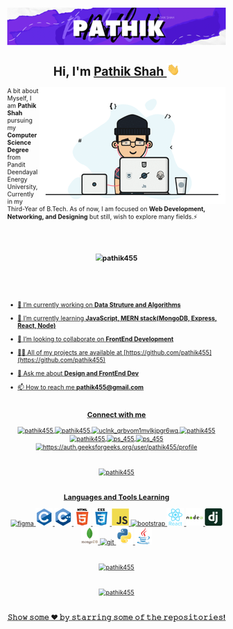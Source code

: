 ![](https://github.com/pathik455/pathik455/blob/main/Screenshot%202021-09-28%20at%2011.29.17%20PM.png)

<!-- Header -->
<h1 align="center" >Hi, I'm <a href="https://www.linkedin.com/in/pathik455/" target="_blank"> Pathik Shah </a><img src="https://github.com/ABSphreak/ABSphreak/blob/master/gifs/Hi.gif" width="30"></h1>

<!-- Intro -->
<img align="right" width="430" src="https://github.com/pathik455/pathik455/blob/main/image.gif">
<p align="left"> A bit about Myself, I am <b>Pathik Shah</b> pursuing my <b>Computer Science Degree</b> from Pandit Deendayal Energy University, Currently in my Third-Year of B.Tech. As of now, I am focused on <b>Web Development, Networking, and Designing</b> but still, wish to explore many fields.⚡</p>


 <br></br>
 <h3><p align="center"> <img src="https://komarev.com/ghpvc/?username=pathik455&label=Profile%20views&color=0e75b6&style=flat" alt="pathik455" /> </p></h3>
 <br></br>

 <h1><u><u></h1>

 - 🔭 I’m currently working on **Data Struture and Algorithms**
- 🌱 I’m currently learning **JavaScript, MERN stack(MongoDB, Express, React, Node)**
- 👯 I’m looking to collaborate on **FrontEnd Development**
- 👨‍💻 All of my projects are available at [https://github.com/pathik455](https://github.com/pathik455)
- 💬 Ask me about **Design and FrontEnd Dev**

 - 📫 How to reach me **pathik455@gmail.com**
<h1><u><u></h1>

<!--  Connect with me  -->
 <h3 align="center">Connect with me</h3>
 <p align="center">
 <a href="https://linkedin.com/in/pathik455" target="blank"><img align="center" src="https://raw.githubusercontent.com/rahuldkjain/github-profile-readme-generator/master/src/images/icons/Social/linked-in-alt.svg" alt="pathik455" height="30" width="40" /></a>
<a href="https://instagram.com/pathik455" target="blank"><img align="center" src="https://raw.githubusercontent.com/rahuldkjain/github-profile-readme-generator/master/src/images/icons/Social/instagram.svg" alt="pathik455" height="30" width="40" /></a>
<a href="https://www.youtube.com/channel/UCLnk_QrbvOm1mvlKJPgr6WQ" target="blank"><img align="center" src="https://raw.githubusercontent.com/rahuldkjain/github-profile-readme-generator/master/src/images/icons/Social/youtube.svg" alt="uclnk_qrbvom1mvlkjpgr6wq" height="30" width="40" /></a>
<a href="https://www.codechef.com/users/pathik455" target="blank"><img align="center" src="https://vinitshahdeo.github.io/CodeChef-VIT-Website/img/about/logo.jpeg" alt="pathik455" height="30" width="40" /></a>
<a href="https://www.hackerrank.com/pathik455" target="blank"><img align="center" src="https://raw.githubusercontent.com/rahuldkjain/github-profile-readme-generator/master/src/images/icons/Social/hackerrank.svg" alt="pathik455" height="30" width="40" /></a>
<a href="https://codeforces.com/profile/ps_455" target="blank"><img align="center" src="https://www.stopstalk.com/stopstalk/static/images/codeforces_logo.png?_rev=20200525084052" alt="ps_455" height="30" width="40" /></a>
<a href="https://www.leetcode.com/ps_455" target="blank"><img align="center" src="https://raw.githubusercontent.com/rahuldkjain/github-profile-readme-generator/master/src/images/icons/Social/leet-code.svg" alt="ps_455" height="30" width="40" /></a>
 <a href="https://auth.geeksforgeeks.org/user/https://auth.geeksforgeeks.org/user/pathik455/profile" target="blank"><img align="center" src="https://raw.githubusercontent.com/rahuldkjain/github-profile-readme-generator/master/src/images/icons/Social/geeks-for-geeks.svg" alt="https://auth.geeksforgeeks.org/user/pathik455/profile" height="30" width="40" /></a>
 </p>
   <h1><u><u></h1>


 <p align="center" ><img align="center" src="https://github-readme-stats.vercel.app/api/top-langs?username=pathik455&show_icons=true&locale=en&layout=compact" alt="pathik455" /></p>
 <h1><u><u></h1>

<!-- Languages and Tools Learning -->
 <h3 align="center">Languages and Tools Learning</h3>
 <p align="center">
     <a href="https://www.figma.com/" target="_blank"> <img src="https://www.vectorlogo.zone/logos/figma/figma-icon.svg" alt="figma" width="40" height="40" /> </a>
     <a href="https://www.cprogramming.com/" target="_blank"> <img src="https://raw.githubusercontent.com/devicons/devicon/master/icons/c/c-original.svg" alt="c" width="40" height="40" /> </a>
     <a href="https://www.w3schools.com/cpp/" target="_blank"> <img src="https://raw.githubusercontent.com/devicons/devicon/master/icons/cplusplus/cplusplus-original.svg" alt="cplusplus" width="40" height="40" /> </a>
     <a href="https://www.w3.org/html/" target="_blank"> <img src="https://raw.githubusercontent.com/devicons/devicon/master/icons/html5/html5-original-wordmark.svg" alt="html5" width="40" height="40" /> </a>
     <a href="https://www.w3schools.com/css/" target="_blank"> <img src="https://raw.githubusercontent.com/devicons/devicon/master/icons/css3/css3-original-wordmark.svg" alt="css3" width="40" height="40" /> </a>
     <a href="https://developer.mozilla.org/en-US/docs/Web/JavaScript" target="_blank"> <img src="https://raw.githubusercontent.com/devicons/devicon/master/icons/javascript/javascript-original.svg" alt="javascript" width="40" height="40" /> </a>
     <a href="https://getbootstrap.com" target="_blank"> <img src="https://sdtimes.com/wp-content/uploads/2018/01/bootstrap-stack.png" alt="bootstrap" width="40" height="40" /> </a>
     <a href="https://reactjs.org/" target="_blank"> <img src="https://raw.githubusercontent.com/devicons/devicon/master/icons/react/react-original-wordmark.svg" alt="react" width="40" height="40" /> </a>
     <a href="https://nodejs.org" target="_blank"> <img src="https://raw.githubusercontent.com/devicons/devicon/master/icons/nodejs/nodejs-original-wordmark.svg" alt="nodejs" width="40" height="40" /> </a>
     <a href="https://www.djangoproject.com/" target="_blank"> <img src="https://github.com/pathik455/pathik455/blob/main/django.png" alt="django" width="40" height="40" /> </a>
     <a href="https://www.mongodb.com/" target="_blank"> <img src="https://raw.githubusercontent.com/devicons/devicon/master/icons/mongodb/mongodb-original-wordmark.svg" alt="mongodb" width="40" height="40" /> </a>
     <a href="https://git-scm.com/" target="_blank"> <img src="https://www.vectorlogo.zone/logos/git-scm/git-scm-icon.svg" alt="git" width="40" height="40" /> </a>
     <a href="https://www.python.org" target="_blank"> <img src="https://raw.githubusercontent.com/devicons/devicon/master/icons/python/python-original.svg" alt="python" width="40" height="40" /> </a>
     <a href="https://www.java.com" target="_blank"> <img src="https://raw.githubusercontent.com/devicons/devicon/master/icons/java/java-original.svg" alt="java" width="40" height="40" /> </a>
     <!-- <a href="https://expressjs.com" target="_blank"> <img src="https://raw.githubusercontent.com/devicons/devicon/master/icons/express/express-original-wordmark.svg" alt="express" width="40" height="40" /> </a>
     <a href="https://heroku.com" target="_blank"> <img src="https://www.vectorlogo.zone/logos/heroku/heroku-icon.svg" alt="heroku" width="40" height="40" /> </a>
     <a href="https://opencv.org/" target="_blank"> <img src="https://www.vectorlogo.zone/logos/opencv/opencv-icon.svg" alt="opencv" width="40" height="40" /> </a> -->
 </p>
   <h1><u><u></h1>

 <p align="center"><img align="center" src="https://github-readme-stats.vercel.app/api?username=pathik455&show_icons=true&locale=en" alt="pathik455" /></p>
 <h1><u><u></h1>
  
<p align="center"><img align="center" src="https://github-readme-streak-stats.herokuapp.com/?user=pathik455&" alt="pathik455" /></p>
<h1><u><u></h1>
 
<!--  Footer -->
<div align="center">
  <h3> 𝚂𝚑𝚘𝚠 𝚜𝚘𝚖𝚎 ❤️ 𝚋𝚢 𝚜𝚝𝚊𝚛𝚛𝚒𝚗𝚐 𝚜𝚘𝚖𝚎 𝚘𝚏 𝚝𝚑𝚎 𝚛𝚎𝚙𝚘𝚜𝚒𝚝𝚘𝚛𝚒𝚎𝚜! </h3>
</div>
